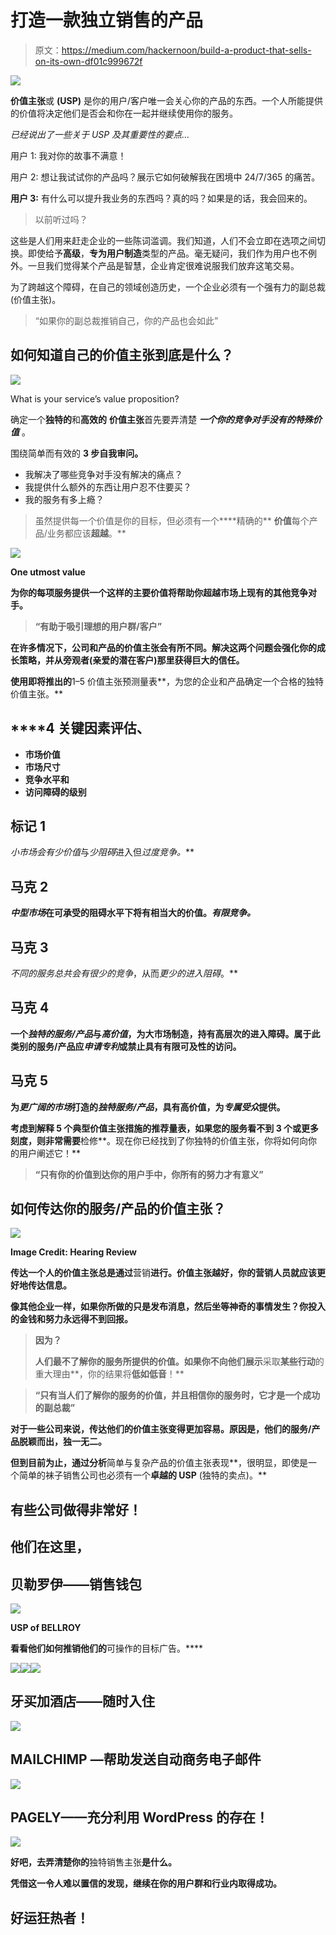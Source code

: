# 打造一款独立销售的产品

> 原文：<https://medium.com/hackernoon/build-a-product-that-sells-on-its-own-df01c999672f>

![](img/49ebfa400ee09c8025aa34718451aa7d.png)

**价值主张**或 **(USP)** 是你的用户/客户唯一会关心你的产品的东西。一个人所能提供的价值将决定他们是否会和你在一起并继续使用你的服务。

*已经说出了一些关于 USP 及其重要性的要点…*

用户 1: 我对你的故事不满意！

用户 2: 想让我试试你的产品吗？展示它如何破解我在困境中 24/7/365 的痛苦。

**用户 3:** 有什么可以提升我业务的东西吗？真的吗？如果是的话，我会回来的。

> 以前听过吗？

这些是人们用来赶走企业的一些陈词滥调。我们知道，人们不会立即在选项之间切换。即使给予**高级**，**专为用户制造**类型的产品。毫无疑问，我们作为用户也不例外。一旦我们觉得某个产品是智慧，企业肯定很难说服我们放弃这笔交易。

为了跨越这个障碍，在自己的领域创造历史，一个企业必须有一个强有力的副总裁(价值主张)。

> “如果你的副总裁推销自己，你的产品也会如此”

## 如何知道自己的价值主张到底是什么？

![](img/39a74f3f50adfeaf3606e25363b86d61.png)

What is your service’s value proposition?

确定一个**独特的**和**高效的** **价值主张**首先要弄清楚 ***一个你的竞争对手没有的特殊价值*** 。

围绕简单而有效的 **3 步自我审问。**

*   我解决了哪些竞争对手没有解决的痛点？
*   我提供什么额外的东西让用户忍不住要买？
*   我的服务有多上瘾？

> 虽然提供每一个价值是你的目标，但必须有一个****精确的** **价值**每个产品/业务都应该**超越**。**

**![](img/4e321578bbb095ef5312d167d1cc3344.png)**

**One utmost value**

**为你的每项服务提供一个这样的主要价值将帮助你超越市场上现有的其他竞争对手。**

> **“有助于吸引理想的用户群/客户”**

****在许多情况下**，公司和产品的价值主张会有所不同。解决这两个问题会强化你的成长策略，并从旁观者(亲爱的潜在客户)那里获得巨大的信任。**

**使用即将推出的**1–5 价值主张预测量表**，为您的企业和产品确定一个合格的独特价值主张。**

## ****4 关键因素**评估、**

*   **市场价值**
*   **市场尺寸**
*   **竞争水平和**
*   **访问障碍的级别**

## ****标记 1****

***小市场*会有*少价值*与*少阻碍*进入但*过度竞争。***

## **马克 2**

***中型市场*在可承受的阻碍水平下将有相当大的价值。*有限竞争。***

## **马克 3**

***不同的服务*总共会有*很少的竞争*，从而*更少的进入阻碍*。**

## **马克 4**

**一个*独特的服务/产品*与*高价值*，为大市场制造，持有高层次的进入障碍。属于此类别的服务/产品应*申请专利*或禁止具有有限可及性的访问。**

## **马克 5**

**为*更广阔的市场*打造的*独特服务/产品*，具有高价值，为*专属受众*提供。**

**考虑到解释 **5 个典型价值主张措施**的推荐量表，如果您的服务看不到 **3 个或更多刻度**，则非常需要**检修**。现在你已经找到了你独特的价值主张，你将如何向你的用户阐述它！**

> **“只有你的价值到达你的用户手中，你所有的努力才有意义”**

## **如何传达你的服务/产品的价值主张？**

**![](img/09085550074019ecc0d704e769003df3.png)**

**Image Credit: Hearing Review**

**传达一个人的价值主张总是通过**营销**进行。价值主张越好，你的营销人员就应该更好地传达信息。**

**像其他企业一样，如果你所做的只是发布消息，然后坐等神奇的事情发生？你投入的金钱和努力永远得不到回报。**

> ****因为？****
> 
> **人们最不了解你的服务所提供的价值。如果你不向他们展示**采取**某些行动**的重大理由**，你的结果将**低如低音**！**

> **“只有当人们了解你的服务的价值，并且相信你的服务时，它才是一个成功的副总裁”**

**对于一些公司来说，传达他们的价值主张变得更加容易。原因是，他们的服务/产品脱颖而出，独一无二。**

**但到目前为止，通过分析**简单与复杂产品的价值主张表现**，很明显，即使是一个简单的袜子销售公司也必须有一个**卓越的 USP** (独特的卖点)。**

## **有些公司做得非常好！**

## **他们在这里，**

## **贝勒罗伊——销售钱包**

**![](img/8f9b213a21bd5285efc57bd3b3af3be3.png)**

**USP of BELLROY**

**看看他们如何推销他们的**可操作的目标广告。****

**![](img/cc7e165b492da89bf3eb60ff19e10b64.png)****![](img/aba98c6cfb921752be500a0fdfb7d4c5.png)****![](img/0d7ee6a9b0970912b61aee1c5e3e830c.png)**

## ****牙买加酒店——随时入住****

**![](img/457ff77359796c723030271e3299b0ee.png)**

## **MAILCHIMP —帮助发送自动商务电子邮件**

**![](img/602e998879c69593f1081911a7215a43.png)**

## **PAGELY——充分利用 WordPress 的存在！**

**![](img/7c6c3dff2ffe751aede8fc08d28b4f5c.png)**

**好吧，去弄清楚你的**独特销售主张**是什么。**

**凭借这一令人难以置信的发现，继续在你的用户群和行业内取得成功。**

## **好运狂热者！**